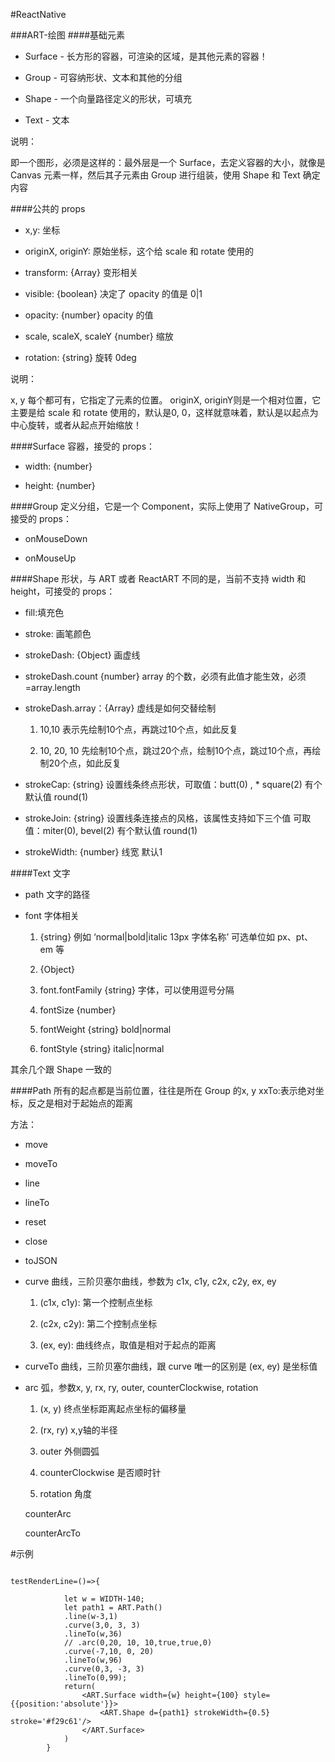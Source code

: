 #ReactNative

###ART-绘图
####基础元素

* Surface - 长方形的容器，可渲染的区域，是其他元素的容器！

* Group - 可容纳形状、文本和其他的分组

* Shape - 一个向量路径定义的形状，可填充

* Text - 文本

说明：

即一个图形，必须是这样的：最外层是一个 Surface，去定义容器的大小，就像是 Canvas 元素一样，然后其子元素由 Group 进行组装，使用 Shape 和 Text 确定内容

####公共的 props

* x,y: 坐标

* originX, originY: 原始坐标，这个给 scale 和 rotate 使用的

* transform: {Array} 变形相关

* visible: {boolean} 决定了 opacity 的值是 0|1

* opacity: {number} opacity 的值

* scale, scaleX, scaleY {number} 缩放

* rotation: {string} 旋转 0deg

说明：

x, y 每个都可有，它指定了元素的位置。
originX, originY则是一个相对位置，它主要是给 scale 和 rotate 使用的，默认是0, 0，这样就意味着，默认是以起点为中心旋转，或者从起点开始缩放！

####Surface
容器，接受的 props：

* width: {number}

* height: {number}

####Group
定义分组，它是一个 Component，实际上使用了 NativeGroup，可接受的 props：

* onMouseDown

* onMouseUp

####Shape
形状，与 ART 或者 ReactART 不同的是，当前不支持 width 和 height，可接受的 props：

* fill:填充色

* stroke: 画笔颜色

* strokeDash: {Object} 画虚线

* strokeDash.count {number} array 的个数，必须有此值才能生效，必须=array.length
  
* strokeDash.array：{Array} 虚线是如何交替绘制
	1. 10,10 表示先绘制10个点，再跳过10个点，如此反复

   2. 10, 20, 10 先绘制10个点，跳过20个点，绘制10个点，跳过10个点，再绘制20个点，如此反复

* strokeCap: {string} 设置线条终点形状，可取值：butt(0) , * square(2) 有个默认值 round(1)

* strokeJoin: {string} 设置线条连接点的风格，该属性支持如下三个值 可取值：miter(0), bevel(2) 有个默认值 round(1)

* strokeWidth: {number} 线宽 默认1

####Text
文字

* path 文字的路径

* font 字体相关 
	1. {string} 例如 ‘normal|bold|italic 13px 字体名称’ 可选单位如 px、pt、em 等

	2. {Object}

     1. font.fontFamily {string} 字体，可以使用逗号分隔

     2. fontSize {number}

     3. fontWeight {string} bold|normal

	 4. fontStyle {string} italic|normal

其余几个跟 Shape 一致的

####Path
所有的起点都是当前位置，往往是所在 Group 的x, y
xxTo:表示绝对坐标，反之是相对于起始点的距离

方法：
* move

* moveTo

* line

* lineTo

* reset

* close

* toJSON

* curve 曲线，三阶贝塞尔曲线，参数为 c1x, c1y, c2x, c2y, ex, ey

	1. (c1x, c1y): 第一个控制点坐标

   2. (c2x, c2y): 第二个控制点坐标

   3. (ex, ey): 曲线终点，取值是相对于起点的距离

*  curveTo 曲线，三阶贝塞尔曲线，跟 curve 唯一的区别是 (ex, ey) 是坐标值

*  arc 弧，参数x, y, rx, ry, outer, counterClockwise, 
rotation

	1. (x, y) 终点坐标距离起点坐标的偏移量

	1. (rx, ry) x,y轴的半径

	1. outer 外侧圆弧

	1. counterClockwise 是否顺时针

	1. rotation 角度

     counterArc

     counterArcTo
     
     
 #示例
 
 
````

testRenderLine=()=>{

            let w = WIDTH-140;
            let path1 = ART.Path()
            .line(w-3,1)
            .curve(3,0, 3, 3)
            .lineTo(w,36)
            // .arc(0,20, 10, 10,true,true,0)
            .curve(-7,10, 0, 20)
            .lineTo(w,96)
            .curve(0,3, -3, 3)
            .lineTo(0,99);
            return( 
                <ART.Surface width={w} height={100} style={{position:'absolute'}}>
                    <ART.Shape d={path1} strokeWidth={0.5} stroke='#f29c61'/>
                </ART.Surface>
            )
        }
````

